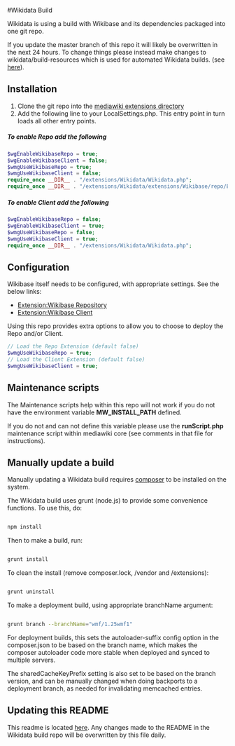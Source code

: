 #Wikidata Build

Wikidata is using a build with Wikibase and its dependencies packaged into one git repo.

If you update the master branch of this repo it will likely be overwritten in the next 24 hours. To change things please instead make changes to wikidata/build-resources which is used for automated Wikidata builds. (see [here](https://phabricator.wikimedia.org/diffusion/WDBR/)).

## Installation

1. Clone the git repo into the [mediawiki extensions directory](https://git.wikimedia.org/summary/mediawiki%2Fextensions%2FWikidata)
2. Add the following line to your LocalSettings.php. This entry point in turn loads all other entry points.

##### To enable Repo add the following

```php
$wgEnableWikibaseRepo = true;
$wgEnableWikibaseClient = false;
$wmgUseWikibaseRepo = true;
$wmgUseWikibaseClient = false;
require_once __DIR__ . "/extensions/Wikidata/Wikidata.php";
require_once __DIR__ . "/extensions/Wikidata/extensions/Wikibase/repo/ExampleSettings.php";
```

##### To enable Client add the following

```php
$wgEnableWikibaseRepo = false;
$wgEnableWikibaseClient = true;
$wmgUseWikibaseRepo = false;
$wmgUseWikibaseClient = true;
require_once __DIR__ . "/extensions/Wikidata/Wikidata.php";
```

## Configuration

Wikibase itself needs to be configured, with appropriate settings. See the below links:

* [Extension:Wikibase Repository](https://www.mediawiki.org/wiki/Extension:Wikibase_Repository)
* [Extension:Wikibase Client](https://www.mediawiki.org/wiki/Extension:Wikibase_Client)

Using this repo provides extra options to allow you to choose to deploy the Repo and/or Client.

```php
// Load the Repo Extension (default false)
$wmgUseWikibaseRepo = true;
// Load the Client Extension (default false)
$wmgUseWikibaseClient = true;
```

## Maintenance scripts

The Maintenance scripts help within this repo will not work if you do not have the environment variable **MW_INSTALL_PATH** defined.

If you do not and can not define this variable please use the **runScript.php** maintenance script within mediawiki core (see comments in that file for instructions).

## Manually update a build

Manually updating a Wikidata build requires [composer](http://getcomposer.org/) to be installed on the system.

The Wikidata build uses grunt (node.js) to provide some convenience functions. To use this, do:

```bash

npm install
```

Then to make a build, run:

```bash

grunt install
```

To clean the install (remove composer.lock, /vendor and /extensions):

```bash

grunt uninstall
```

To make a deployment build, using appropriate branchName argument:

```bash

grunt branch --branchName="wmf/1.25wmf1"
```

For deployment builds, this sets the autoloader-suffix config option in the composer.json to be based on the branch name, which makes the composer autoloader code more stable when deployed and synced to multiple servers.

The sharedCacheKeyPrefix setting is also set to be based on the branch version, and can be manually changed when doing backports to a deployment branch, as needed for invalidating memcached entries.

## Updating this README

This readme is located [here](https://phabricator.wikimedia.org/diffusion/WDBR/browse/master/README.md). Any changes made to the README in the Wikidata build repo will be overwritten by this file daily.

